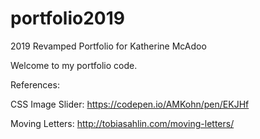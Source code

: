 # portfolio2019
2019 Revamped Portfolio for Katherine McAdoo

Welcome to my portfolio code.

References:

CSS Image Slider:
https://codepen.io/AMKohn/pen/EKJHf

Moving Letters:
http://tobiasahlin.com/moving-letters/


